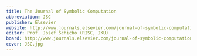 ```yaml
---
title: The Journal of Symbolic Computation
abbreviation: JSC 
publisher: Elsevier
website: http://www.journals.elsevier.com/journal-of-symbolic-computation
editor: Prof. Josef Schicho (RISC, JKU)
board: http://www.journals.elsevier.com/journal-of-symbolic-computation/editorial-board/
cover: JSC.jpg
---
```

